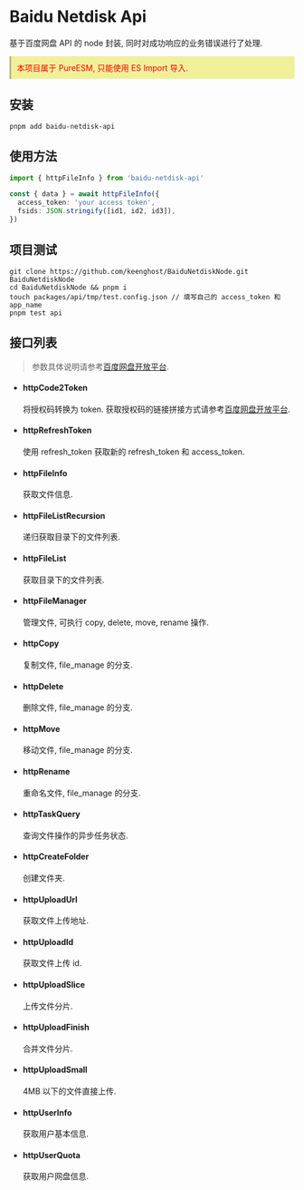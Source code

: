 # Baidu Netdisk Api

基于百度网盘 API 的 node 封装, 同时对成功响应的业务错误进行了处理.

<p style="background: #F0F099; padding: 10px; border-left: 3px solid #B5B588; color: #FF0000;">本项目属于 PureESM, 只能使用 ES Import 导入.</p>

## 安装

```
pnpm add baidu-netdisk-api
```

## 使用方法

```typescript
import { httpFileInfo } from 'baidu-netdisk-api'

const { data } = await httpFileInfo({
  access_token: 'your access token',
  fsids: JSON.stringify([id1, id2, id3]),
})
```

## 项目测试

```
git clone https://github.com/keenghost/BaiduNetdiskNode.git BaiduNetdiskNode
cd BaiduNetdiskNode && pnpm i
touch packages/api/tmp/test.config.json // 填写自己的 access_token 和 app_name
pnpm test api
```

## 接口列表

> 参数具体说明请参考[百度网盘开放平台](https://pan.baidu.com/union).

- #### httpCode2Token

  将授权码转换为 token. 获取授权码的链接拼接方式请参考[百度网盘开放平台](https://pan.baidu.com/union).

- #### httpRefreshToken

  使用 refresh_token 获取新的 refresh_token 和 access_token.

- #### httpFileInfo

  获取文件信息.

- #### httpFileListRecursion

  递归获取目录下的文件列表.

- #### httpFileList

  获取目录下的文件列表.

- #### httpFileManager

  管理文件, 可执行 copy, delete, move, rename 操作.

- #### httpCopy

  复制文件, file_manage 的分支.

- #### httpDelete

  删除文件, file_manage 的分支.

- #### httpMove

  移动文件, file_manage 的分支.

- #### httpRename

  重命名文件, file_manage 的分支.

- #### httpTaskQuery

  查询文件操作的异步任务状态.

- #### httpCreateFolder

  创建文件夹.

- #### httpUploadUrl

  获取文件上传地址.

- #### httpUploadId

  获取文件上传 id.

- #### httpUploadSlice

  上传文件分片.

- #### httpUploadFinish

  合并文件分片.

- #### httpUploadSmall

  4MB 以下的文件直接上传.

- #### httpUserInfo

  获取用户基本信息.

- #### httpUserQuota

  获取用户网盘信息.
